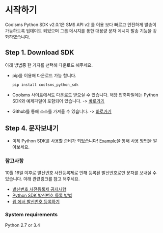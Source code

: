 # 시작하기

Coolsms Python SDK v2.0.1은 SMS API v2 를 이용 보다 빠르고 안전하게 발송이 가능하도록 업데이트 되었으며 그룹 메시지를 통한 대용량 문자 메시지 발송 기능을 강화하였습니다.

## Step 1. Download SDK

아래 방법중 한 가지를 선택해 다운로드 해주세요.

* pip를 이용해 다운로드 가능 합니다.

  ```python
  pip install coolsms_python_sdk
  ```

* Coolsms 사이트에서도 다운로드 받으실 수 있습니다. 해당 압축파일에는 Python SDK와 예제파일이 포함되어 있습니다. -&gt; [바로가기](https://www.coolsms.co.kr/index.php?mid=download&document_srl=545387)
* Github를 통해 소스를 가져올 수 있습니다. -&gt; [바로가기](https://github.com/coolsms/python-sdk/releases)

## Step 4. 문자보내기

* 이제 Python SDK를 사용할 준비가 되었습니다! [Example](user-guide/)을 통해 사용 방법을 알아보세요.

### 참고사항

10월 16일 이후로 발신번호 사전등록제로 인해 등록된 발신번호로만 문자를 보내실 수 있습니다. 아래 관련링크를 참고 해주세요.

* [발신번호 사전등록제 공지사항](https://www.coolsms.co.kr/index.php?mid=notice&document_srl=3070386)
* [Python SDK 발신번호 등록 방법](user-guide/undefined-3/)
* [웹 에서 발신번호 등록하기](https://www.coolsms.co.kr/index.php?mid=service_setup&act=dispSmsconfigSenderNumbers)

### System requirements

Python 2.7 or 3.4

